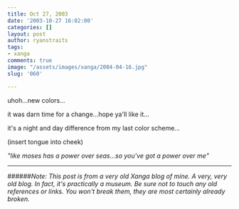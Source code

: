 ```yaml
---
title: Oct 27, 2003
date: '2003-10-27 16:02:00'
categories: []
layout: post
author: ryanstraits
tags:
- xanga
comments: true
image: "/assets/images/xanga/2004-04-16.jpg"
slug: '060'

---
```

uhoh...new colors...

<!-- break -->

it was darn time for a change...hope ya'll like it...

it's a night and day difference from my last color scheme...

(insert tongue into cheek)

<em>"like moses has a power over seas...so you've got a power over me"</em>

---

######*Note: This post is from a very old Xanga blog of mine. A very, very old blog. In fact, it's practically a museum. Be sure not to touch any old references or links. You won't break them, they are most certainly already broken.*
